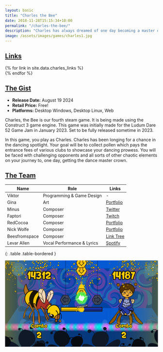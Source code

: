```yaml
---
layout: basic
title: "Charles the Bee"
date: 2018-11-28T15:15:34+10:00
permalink: "/charles-the-bee/"
description: "Charles has always dreamed of one day becoming a master dancer. The only thing in his path? The cost! Charles must harvest pollen until he has defeated the three biggest and baddest dancers around town."
image: /assets/images/games/charles1.jpg
---
```

## <ins>Links</ins>

<div class="row justify-content-start">
  {% for link in site.data.charles_links %}
    <div class="col-auto">
      <a href="{{ link.url }}" target="_blank" class="btn btn-light" title="{{ link.title }}">
        <i class="{{ link.fa_icon }} fa-2x" aria-hidden="true"></i>
      </a>
    </div>
  {% endfor %}
</div>


## <ins>The Gist</ins>

- **Release Date:** August 19 2024
- **Retail Price:** Free!
- **Platforms:** Desktop Windows, Desktop Linux, Web

Charles, the Bee is our fourth steam game. It is being made using the Construct 3 game engine. This game was initially made for the Ludum Dare 52 Game Jam in January 2023. Set to be fully released sometime in 2023.

In this game, you play as Charles. Charles has been longing for a chance in the dancing spotlight. Your goal will be to collect pollen which pays the entrance fees of various clubs to showcase your dancing prowess. You will be faced with challenging opponents and all sorts of other chaotic elements on your journey to, one day, getting the dance master crown.

## <ins>The Team</ins>

| **Name**         | **Role**                             | **Links**                                                                |
|------------------|--------------------------------------|--------------------------------------------------------------------------|
| Viktor           | Programming & Game Design            | -                                                                        |
| Gina             | Art                                  | [Portfolio](https://ginatryhard.wixsite.com/ginathepotato)                    |
| Minus            | Composer                             | [Twitter](https://twitter.com/mynvs)                              |
| Faptori          | Composer                             | [Twitch](https://www.twitch.tv/raptori11)                             |
| RedCocoa         | Composer                             | [Portfolio](https://initialposition.net/)      |
| Nick Wolfe       | Composer                             | [Portfolio](https://www.nickwolfemusic.com/)      |
| Beesfromspace    | Composer                             | [Link Tree](https://linktr.ee/beesfromspace)      |
| Levar Allen      | Vocal Performance & Lyrics           | [Spotify](https://open.spotify.com/artist/2yZC1xeeK0UJn7xGz9vI5O)      |
{: .table .table-bordered }

![Charles the Bee Screenshot](/assets/images/games/charles2.jpg)